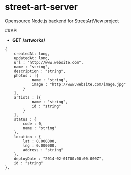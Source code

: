 # street-art-server
Opensource Node.js backend for StreetArtView project

##API
- **GET** __/artworks/__

```
{
	createdAt: long,
	updatedAt: long,
	url : "http://www.website.com",
	name : "string",
	description : "string",
	photos : [{
			name : "string",
			image : "http://www.website.com/image.jpg"
		}
	],
	artists : [{
			name : "string",
			id : "string"
		}
	],
	status : {
		code : 0,
		name : "string"
	},
	location : {
		lat : 0.000000,
		lng : 0.000000,
		address : "string"
	},
	deployDate : "2014-02-01T00:00:00.000Z",
	id : "string"
},
```
